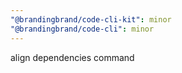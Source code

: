 ```yaml
---
"@brandingbrand/code-cli-kit": minor
"@brandingbrand/code-cli": minor
---
```


align dependencies command
